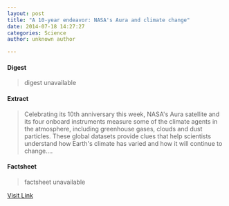 ```yaml
---
layout: post
title: "A 10-year endeavor: NASA's Aura and climate change"
date: 2014-07-18 14:27:27
categories: Science
author: unknown author

---
```



#### Digest
>digest unavailable

#### Extract
>Celebrating its 10th anniversary this week, NASA's Aura satellite and its four onboard instruments measure some of the climate agents in the atmosphere, including greenhouse gases, clouds and dust particles. These global datasets provide clues that help scientists understand how Earth's climate has varied and how it will continue to change....

#### Factsheet
>factsheet unavailable

[Visit Link](http://feeds.sciencedaily.com/~r/sciencedaily/~3/Or_dKVgKSwg/140718102727.htm)


